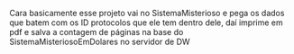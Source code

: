 Cara basicamente esse projeto vai no SistemaMisterioso e pega os dados que batem com os ID protocolos que ele tem dentro dele, daí imprime em pdf e salva a contagem de páginas na base do SistemaMisteriosoEmDolares no servidor de DW
